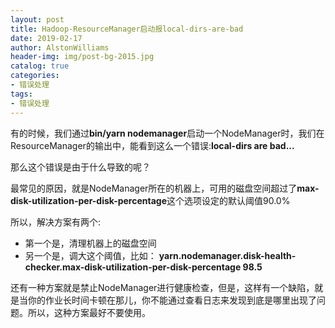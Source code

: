 ```yaml
---
layout: post
title: Hadoop-ResourceManager启动报local-dirs-are-bad
date: 2019-02-17
author: AlstonWilliams
header-img: img/post-bg-2015.jpg
catalog: true
categories:
- 错误处理
tags:
- 错误处理
---
```

有的时候，我们通过**bin/yarn nodemanager**启动一个NodeManager时，我们在ResourceManager的输出中，能看到这么一个错误:**local-dirs are bad...**

那么这个错误是由于什么导致的呢？

最常见的原因，就是NodeManager所在的机器上，可用的磁盘空间超过了**max-disk-utilization-per-disk-percentage**这个选项设定的默认阈值90.0%

所以，解决方案有两个:
  - 第一个是，清理机器上的磁盘空间
  - 另一个是，调大这个阈值，比如：
**<property>
        <name>yarn.nodemanager.disk-health-checker.max-disk-utilization-per-disk-percentage</name>
        <value>98.5</value>
</property>**

还有一种方案就是禁止NodeManager进行健康检查，但是，这样有一个缺陷，就是当你的作业长时间卡顿在那儿，你不能通过查看日志来发现到底是哪里出现了问题。所以，这种方案最好不要使用。
